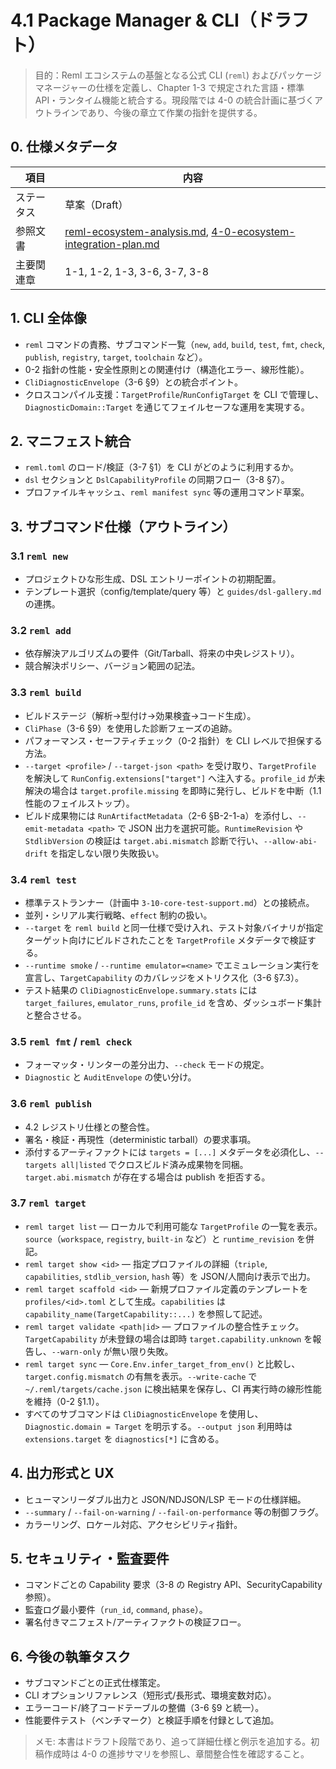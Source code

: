 # 4.1 Package Manager & CLI（ドラフト）

> 目的：Reml エコシステムの基盤となる公式 CLI (`reml`) およびパッケージマネージャーの仕様を定義し、Chapter 1-3 で規定された言語・標準API・ランタイム機能と統合する。現段階では 4-0 の統合計画に基づくアウトラインであり、今後の章立て作業の指針を提供する。

## 0. 仕様メタデータ

| 項目 | 内容 |
| --- | --- |
| ステータス | 草案（Draft） |
| 参照文書 | [reml-ecosystem-analysis.md](reml-ecosystem-analysis.md), [4-0-ecosystem-integration-plan.md](4-0-ecosystem-integration-plan.md) |
| 主要関連章 | 1-1, 1-2, 1-3, 3-6, 3-7, 3-8 |

## 1. CLI 全体像

- `reml` コマンドの責務、サブコマンド一覧（`new`, `add`, `build`, `test`, `fmt`, `check`, `publish`, `registry`, `target`, `toolchain` など）。
- 0-2 指針の性能・安全性原則との関連付け（構造化エラー、線形性能）。
- `CliDiagnosticEnvelope`（3-6 §9）との統合ポイント。
- クロスコンパイル支援：`TargetProfile`/`RunConfigTarget` を CLI で管理し、`DiagnosticDomain::Target` を通じてフェイルセーフな運用を実現する。

## 2. マニフェスト統合

- `reml.toml` のロード/検証（3-7 §1）を CLI がどのように利用するか。
- `dsl` セクションと `DslCapabilityProfile` の同期フロー（3-8 §7）。
- プロファイルキャッシュ、`reml manifest sync` 等の運用コマンド草案。

## 3. サブコマンド仕様（アウトライン）

### 3.1 `reml new`
- プロジェクトひな形生成、DSL エントリーポイントの初期配置。
- テンプレート選択（config/template/query 等）と `guides/dsl-gallery.md` の連携。

### 3.2 `reml add`
- 依存解決アルゴリズムの要件（Git/Tarball、将来の中央レジストリ）。
- 競合解決ポリシー、バージョン範囲の記法。

### 3.3 `reml build`
- ビルドステージ（解析→型付け→効果検査→コード生成）。
- `CliPhase`（3-6 §9）を使用した診断フェーズの追跡。
- パフォーマンス・セーフティチェック（0-2 指針）を CLI レベルで担保する方法。
- `--target <profile>` / `--target-json <path>` を受け取り、`TargetProfile` を解決して `RunConfig.extensions["target"]` へ注入する。`profile_id` が未解決の場合は `target.profile.missing` を即時に発行し、ビルドを中断（1.1 性能のフェイルストップ）。
- ビルド成果物には `RunArtifactMetadata`（2-6 §B-2-1-a）を添付し、`--emit-metadata <path>` で JSON 出力を選択可能。`RuntimeRevision` や `StdlibVersion` の検証は `target.abi.mismatch` 診断で行い、`--allow-abi-drift` を指定しない限り失敗扱い。

### 3.4 `reml test`
- 標準テストランナー（計画中 `3-10-core-test-support.md`）との接続点。
- 並列・シリアル実行戦略、`effect` 制約の扱い。
- `--target` を `reml build` と同一仕様で受け入れ、テスト対象バイナリが指定ターゲット向けにビルドされたことを `TargetProfile` メタデータで検証する。
- `--runtime smoke` / `--runtime emulator=<name>` でエミュレーション実行を宣言し、`TargetCapability` のカバレッジをメトリクス化（3-6 §7.3）。
- テスト結果の `CliDiagnosticEnvelope.summary.stats` には `target_failures`, `emulator_runs`, `profile_id` を含め、ダッシュボード集計と整合させる。

### 3.5 `reml fmt` / `reml check`
- フォーマッタ・リンターの差分出力、`--check` モードの規定。
- `Diagnostic` と `AuditEnvelope` の使い分け。

### 3.6 `reml publish`
- 4.2 レジストリ仕様との整合性。
- 署名・検証・再現性（deterministic tarball）の要求事項。
- 添付するアーティファクトには `targets = [...]` メタデータを必須化し、`--targets all|listed` でクロスビルド済み成果物を同梱。`target.abi.mismatch` が存在する場合は publish を拒否する。

### 3.7 `reml target`
- `reml target list` — ローカルで利用可能な `TargetProfile` の一覧を表示。`source`（`workspace`, `registry`, `built-in` など）と `runtime_revision` を併記。
- `reml target show <id>` — 指定プロファイルの詳細（`triple`, `capabilities`, `stdlib_version`, `hash` 等）を JSON/人間向け表示で出力。
- `reml target scaffold <id>` — 新規プロファイル定義のテンプレートを `profiles/<id>.toml` として生成。`capabilities` は `capability_name(TargetCapability::...)` を参照して記述。
- `reml target validate <path|id>` — プロファイルの整合性チェック。`TargetCapability` が未登録の場合は即時 `target.capability.unknown` を報告し、`--warn-only` が無い限り失敗。
- `reml target sync` — `Core.Env.infer_target_from_env()` と比較し、`target.config.mismatch` の有無を表示。`--write-cache` で `~/.reml/targets/cache.json` に検出結果を保存し、CI 再実行時の線形性能を維持（0-2 §1.1）。
- すべてのサブコマンドは `CliDiagnosticEnvelope` を使用し、`Diagnostic.domain = Target` を明示する。`--output json` 利用時は `extensions.target` を `diagnostics[*]` に含める。

## 4. 出力形式と UX

- ヒューマンリーダブル出力と JSON/NDJSON/LSP モードの仕様詳細。
- `--summary` / `--fail-on-warning` / `--fail-on-performance` 等の制御フラグ。
- カラーリング、ロケール対応、アクセシビリティ指針。

## 5. セキュリティ・監査要件

- コマンドごとの Capability 要求（3-8 の Registry API、SecurityCapability 参照）。
- 監査ログ最小要件（`run_id`, `command`, `phase`）。
- 署名付きマニフェスト/アーティファクトの検証フロー。

## 6. 今後の執筆タスク

- サブコマンドごとの正式仕様策定。
- CLI オプションリファレンス（短形式/長形式、環境変数対応）。
- エラーコード/終了コードテーブルの整備（3-6 §9 と統一）。
- 性能要件テスト（ベンチマーク）と検証手順を付録として追加。

> メモ: 本書はドラフト段階であり、追って詳細仕様と例示を追加する。初稿作成時は 4-0 の進捗サマリを参照し、章間整合性を確認すること。
